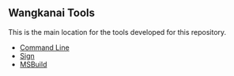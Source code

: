 ## Wangkanai Tools

This is the main location for the tools developed for this repository.

- [Command Line](#command-line)
- [Sign](#sign)
- [MSBuild](#msbuild)